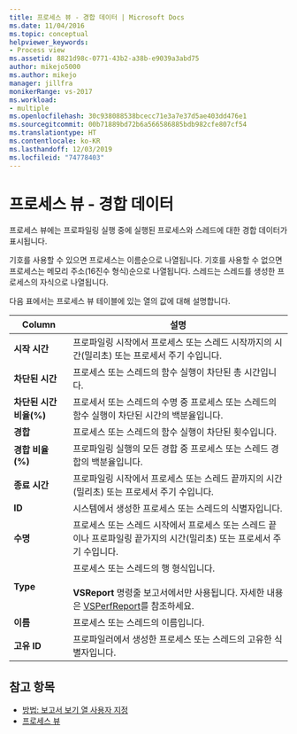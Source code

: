 ```yaml
---
title: 프로세스 뷰 - 경합 데이터 | Microsoft Docs
ms.date: 11/04/2016
ms.topic: conceptual
helpviewer_keywords:
- Process view
ms.assetid: 8821d98c-0771-43b2-a38b-e9039a3abd75
author: mikejo5000
ms.author: mikejo
manager: jillfra
monikerRange: vs-2017
ms.workload:
- multiple
ms.openlocfilehash: 30c938088538bcecc71e3a7e37d5ae403dd476e1
ms.sourcegitcommit: 00b71889bd72b6a566586885bdb982cfe807cf54
ms.translationtype: HT
ms.contentlocale: ko-KR
ms.lasthandoff: 12/03/2019
ms.locfileid: "74778403"
---
```

# <a name="process-view---contention-data"></a>프로세스 뷰 - 경합 데이터
프로세스 뷰에는 프로파일링 실행 중에 실행된 프로세스와 스레드에 대한 경합 데이터가 표시됩니다.

 기호를 사용할 수 있으면 프로세스는 이름순으로 나열됩니다. 기호를 사용할 수 없으면 프로세스는 메모리 주소(16진수 형식)순으로 나열됩니다. 스레드는 스레드를 생성한 프로세스의 자식으로 나열됩니다.

 다음 표에서는 프로세스 뷰 테이블에 있는 열의 값에 대해 설명합니다.

|Column|설명|
|------------|-----------------|
|**시작 시간**|프로파일링 시작에서 프로세스 또는 스레드 시작까지의 시간(밀리초) 또는 프로세서 주기 수입니다.|
|**차단된 시간**|프로세스 또는 스레드의 함수 실행이 차단된 총 시간입니다.|
|**차단된 시간 비율(%)**|프로세서 또는 스레드의 수명 중 프로세스 또는 스레드의 함수 실행이 차단된 시간의 백분율입니다.|
|**경합**|프로세스 또는 스레드의 함수 실행이 차단된 횟수입니다.|
|**경합 비율(%)**|프로파일링 실행의 모든 경합 중 프로세스 또는 스레드 경합의 백분율입니다.|
|**종료 시간**|프로파일링 시작에서 프로세스 또는 스레드 끝까지의 시간(밀리초) 또는 프로세서 주기 수입니다.|
|**ID**|시스템에서 생성한 프로세스 또는 스레드의 식별자입니다.|
|**수명**|프로세스 또는 스레드 시작에서 프로세스 또는 스레드 끝이나 프로파일링 끝가지의 시간(밀리초) 또는 프로세서 주기 수입니다.|
|**Type**|프로세스 또는 스레드의 행 형식입니다.<br /><br /> **VSReport** 명령줄 보고서에서만 사용됩니다. 자세한 내용은 [VSPerfReport](../profiling/vsperfreport.md)를 참조하세요.|
|**이름**|프로세스 또는 스레드의 이름입니다.|
|**고유 ID**|프로파일러에서 생성한 프로세스 또는 스레드의 고유한 식별자입니다.|

## <a name="see-also"></a>참고 항목
- [방법: 보고서 보기 열 사용자 지정](../profiling/how-to-customize-report-view-columns.md)
- [프로세스 뷰](../profiling/process-view.md)
